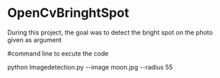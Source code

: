 # OpenCvBringhtSpot
During this project, the goal was to detect the bright spot on the photo given as argument

#command line to excute the code 

python Imagedetection.py --image moon.jpg --radius 55
